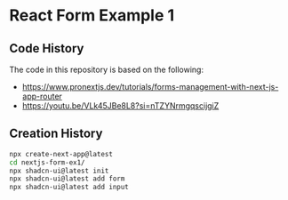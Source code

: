# React Form Example 1

## Code History

The code in this repository is based on the following:

- https://www.pronextjs.dev/tutorials/forms-management-with-next-js-app-router
- https://youtu.be/VLk45JBe8L8?si=nTZYNrmgqscijgiZ

## Creation History

```bash
npx create-next-app@latest
cd nextjs-form-ex1/
npx shadcn-ui@latest init
npx shadcn-ui@latest add form
npx shadcn-ui@latest add input
```

